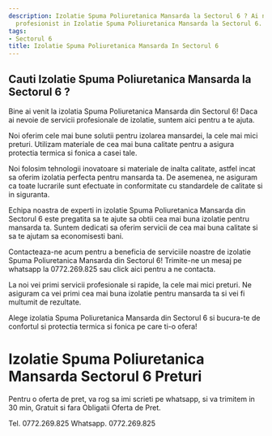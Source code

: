 ```yaml
---
description: Izolatie Spuma Poliuretanica Mansarda la Sectorul 6 ? Ai nevoie de un
  profesionist in Izolatie Spuma Poliuretanica Mansarda la Sectorul 6. tel. 0772.269.825
tags:
- Sectorul 6
title: Izolatie Spuma Poliuretanica Mansarda In Sectorul 6
---
```



## Cauti Izolatie Spuma Poliuretanica Mansarda la Sectorul 6 ?

Bine ai venit la izolatia Spuma Poliuretanica Mansarda din Sectorul 6! Daca ai nevoie de servicii profesionale de izolatie, suntem aici pentru a te ajuta.

Noi oferim cele mai bune solutii pentru izolarea mansardei, la cele mai mici preturi. Utilizam materiale de cea mai buna calitate pentru a asigura protectia termica si fonica a casei tale.

Noi folosim tehnologii inovatoare si materiale de inalta calitate, astfel incat sa oferim izolatia perfecta pentru mansarda ta. De asemenea, ne asiguram ca toate lucrarile sunt efectuate in conformitate cu standardele de calitate si in siguranta.

Echipa noastra de experti in izolatie Spuma Poliuretanica Mansarda din Sectorul 6 este pregatita sa te ajute sa obtii cea mai buna izolatie pentru mansarda ta. Suntem dedicati sa oferim servicii de cea mai buna calitate si sa te ajutam sa economisesti bani.

Contacteaza-ne acum pentru a beneficia de serviciile noastre de izolatie Spuma Poliuretanica Mansarda din Sectorul 6! Trimite-ne un mesaj pe whatsapp la 0772.269.825 sau click aici pentru a ne contacta. 

La noi vei primi servicii profesionale si rapide, la cele mai mici preturi. Ne asiguram ca vei primi cea mai buna izolatie pentru mansarda ta si vei fi multumit de rezultate.

Alege izolatia Spuma Poliuretanica Mansarda din Sectorul 6 si bucura-te de confortul si protectia termica si fonica pe care ti-o ofera!

# Izolatie Spuma Poliuretanica Mansarda Sectorul 6 Preturi
Pentru o oferta de pret, va rog sa imi scrieti pe whatsapp, si va trimitem in 30 min, Gratuit si fara Obligatii Oferta de Pret.

Tel. 0772.269.825
Whatsapp. 0772.269.825